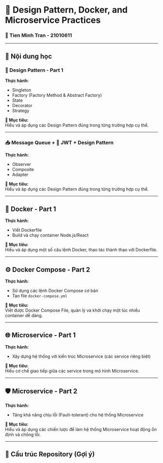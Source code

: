 # 🧠 Design Pattern, Docker, and Microservice Practices  
### 👤 Tien Minh Tran - 21010611  

---

## 📘 Nội dung học

### 🧩 Design Pattern - Part 1
**Thực hành:**
- Singleton
- Factory (Factory Method & Abstract Factory)
- State
- Decorator
- Strategy

**🎯 Mục tiêu:**  
Hiểu và áp dụng các Design Pattern đúng trong từng trường hợp cụ thể.

---

### 📥 Message Queue + 🔐 JWT + Design Pattern
**Thực hành:**
- Observer
- Composite
- Adapter

**🎯 Mục tiêu:**  
Hiểu và áp dụng các Design Pattern đúng trong từng trường hợp cụ thể.

---

## 🐳 Docker - Part 1
**Thực hành:**
- Viết Dockerfile
- Build và chạy container Node.js/React

**🎯 Mục tiêu:**  
Hiểu và áp dụng một số câu lệnh Docker, thao tác thành thạo với Dockerfile.

---

## ⚙️ Docker Compose - Part 2
**Thực hành:**
- Sử dụng các lệnh Docker Compose cơ bản
- Tạo file `docker-compose.yml`

**🎯 Mục tiêu:**  
Viết được Docker Compose File, quản lý và khởi chạy một lúc nhiều container dễ dàng.

---

## 🌐 Microservice - Part 1
**Thực hành:**
- Xây dựng hệ thống với kiến trúc Microservice (các service riêng biệt)

**🎯 Mục tiêu:**  
Hiểu cơ chế giao tiếp giữa các service trong mô hình Microservice.

---

## 🛡️ Microservice - Part 2
**Thực hành:**
- Tăng khả năng chịu lỗi (Fault-tolerant) cho hệ thống Microservice

**🎯 Mục tiêu:**  
Hiểu và áp dụng các chiến lược để làm hệ thống Microservice hoạt động ổn định và chống lỗi.

---

## 📁 Cấu trúc Repository (Gợi ý)

